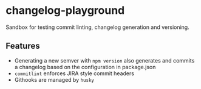 # changelog-playground

Sandbox for testing commit linting, changelog generation and versioning.

## Features
- Generating a new semver with `npm version` also generates and commits a changelog based on the configuration in package.json
- `commitlint` enforces JIRA style commit headers
- Githooks are managed by `husky`

